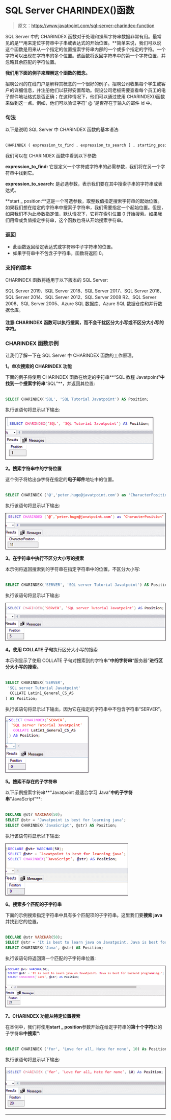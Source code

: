 # SQL Server CHARINDEX()函数

> 原文：<https://www.javatpoint.com/sql-server-charindex-function>

SQL Server 中的 CHARINDEX 函数对于处理和操纵字符串数据非常有用。最常见的是**用来定位字符串中子串或表达式的开始位置。**简单来说，我们可以说这个函数是用来从一个指定的位置搜索字符串内部的一个或多个指定的字符。一个字符可以出现在字符串的多个位置。该函数将返回字符串中的第一个字符位置，并忽略其余匹配的字符位置。

**我们用下面的例子来理解这个函数的概念。**

招聘公司的在线门户是解释其概念的一个很好的例子。招聘公司收集每个学生或客户的详细信息，并注册他们以获得安置帮助。假设公司老板需要查看每个员工的电子邮件地址格式是否正确；在这种情况下，他们可以通过使用 CHARINDEX()函数来做到这一点。例如，他们可以验证字符' @ '是否存在于输入的邮件 id 中。

### 句法

以下是说明 SQL Server 中 CHARINDEX 函数的基本语法:

```sql

CHARINDEX ( expression_to_find , expression_to_search [ , starting_position  ] )

```

我们可以在 CHARINDEX 函数中看到以下参数:

**expression_to_find:** 它是定义一个字符或字符串的必需参数，我们将在另一个字符串中找到它。

**expression_to_search:** 是必选参数，表示我们要在其中搜索子串的字符串或表达式。

**start _ position:**这是一个可选参数，取整数值指定搜索字符串的起始位置。如果我们想在给定的字符串中搜索子字符串，我们需要指定一个起始位置。但是，如果我们不为此参数指定值，默认情况下，它将在索引位置 0 开始搜索。如果我们用零或负值指定字符串，这个函数也将从开始搜索字符串。

### 返回

*   此函数返回给定表达式或字符串中子字符串的位置。
*   如果字符串中不包含子字符串，函数将返回 0。

### 支持的版本

CHARINDEX 函数将适用于以下版本的 SQL Server:

SQL Server 2019、SQL Server 2018、SQL Server 2017、SQL Server 2016、SQL Server 2014、SQL Server 2012、SQL Server 2008 R2、SQL Server 2008、SQL Server 2005、Azure SQL 数据库、Azure SQL 数据仓库和并行数据仓库。

#### 注意:CHARINDEX 函数可以执行搜索，而不会干扰区分大小写或不区分大小写的字符。

### CHARINDEX 函数示例

让我们了解一下在 SQL Server 中 CHARINDEX 函数的工作原理。

**1。单次搜索的 CHARINDEX 功能**

下面的例子将使用 CHARINDEX 函数在给定的字符串**“SQL 教程 Javatpoint”**中找到一个搜索字符串**“SQL”**，并返回其位置:

```sql

SELECT CHARINDEX('SQL', 'SQL Tutorial Javatpoint') AS Position;

```

执行该语句将显示以下输出:

![SQL Server CHARINDEX() Function](img/dbbaf596d65bb84074d8b1a352f83885.png)

**2。搜索字符串中的字符位置**

这个例子将给出@字符在指定的**电子邮件**地址中的位置。

```sql

SELECT CHARINDEX ('@','peter.huge@javatpoint.com') as 'CharacterPosition'

```

执行该语句将显示以下输出:

![SQL Server CHARINDEX() Function](img/312e8deee0ed0354ae94774d7441caa1.png)

**3。在字符串中执行不区分大小写的搜索**

本示例将返回搜索到的字符串在指定字符串中的位置，不区分大小写:

```sql

SELECT CHARINDEX('SERVER', 'SQL server Tutorial Javatpoint') AS Position;

```

执行该语句将显示以下输出:

![SQL Server CHARINDEX() Function](img/1c3ac42974c25c61d4d2ebb77985e2ee.png)

**4。使用 COLLATE 子句**执行区分大小写的搜索

本示例显示了使用 COLLATE 子句对搜索到的字符串“**中的字符串**“服务器”**进行区分大小写的搜索。**

```sql

SELECT CHARINDEX('SERVER', 
 'SQL server Tutorial Javatpoint' 
  COLLATE Latin1_General_CS_AS
) AS Position;

```

执行该语句将显示以下输出，因为它在指定的字符串中不包含字符串“SERVER”。

![SQL Server CHARINDEX() Function](img/bb93c59e0db4b1cfe432e2e84baf3420.png)

**5。搜索不存在的子字符串**

以下示例搜索字符串**“Javatpoint 最适合学习 Java”**中的子字符串**“JavaScript”**:

```sql

DECLARE @str VARCHAR(50);  
SELECT @str = 'Javatpoint is best for learning java';  
SELECT CHARINDEX('JavaScript', @str) AS Position;

```

执行该语句将显示以下输出:

![SQL Server CHARINDEX() Function](img/04893ca67c0fcdda157cf6150cc90d6a.png)

**6。搜索多个匹配的子字符串**

下面的示例搜索指定字符串中具有多个匹配项的子字符串。这里我们要**搜索 java** 并找到它的位置。

```sql

DECLARE @str VARCHAR(50);  
SELECT @str = 'It is best to learn java on Javatpoint. Java is best for backend programming';  
SELECT CHARINDEX('Java', @str) AS Position;

```

执行该语句将返回第一个匹配的子字符串位置:

![SQL Server CHARINDEX() Function](img/94677edfe92b976d99d3d67f2e5337c2.png)

**7。CHARINDEX 功能从特定位置搜索**

在本例中，我们将使用**start _ position**参数开始在给定字符串的**第十个字符**处的子字符串**中搜索“**:

```sql

SELECT CHARINDEX ('for', 'Love for all, Hate for none', 10) As Position;

```

执行该语句将显示以下输出:

![SQL Server CHARINDEX() Function](img/5d96c0679f6b45403faa288a40780d93.png)

* * *